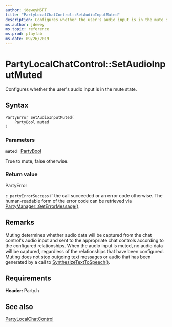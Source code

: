 ```yaml
---
author: jdeweyMSFT
title: "PartyLocalChatControl::SetAudioInputMuted"
description: Configures whether the user's audio input is in the mute state.
ms.author: jdewey
ms.topic: reference
ms.prod: playfab
ms.date: 09/26/2019
---
```


# PartyLocalChatControl::SetAudioInputMuted  

Configures whether the user's audio input is in the mute state.  

## Syntax  
  
```cpp
PartyError SetAudioInputMuted(  
    PartyBool muted  
)  
```  
  
### Parameters  
  
**`muted`** &nbsp; [PartyBool](../../../typedefs.md)  
  
True to mute, false otherwise.  
  
  
### Return value  
PartyError
  
```c_partyErrorSuccess``` if the call succeeded or an error code otherwise. The human-readable form of the error code can be retrieved via [PartyManager::GetErrorMessage()](../../PartyManager/methods/partymanager_geterrormessage.md).
  
## Remarks  
  
Muting determines whether audio data will be captured from the chat control's audio input and sent to the appropriate chat controls according to the configured relationships. When the audio input is muted, no audio data will be captured, regardless of the relationships that have been configured. Muting does not stop outgoing text messages or audio that has been generated by a call to [SynthesizeTextToSpeech()](partylocalchatcontrol_synthesizetexttospeech.md).
  
## Requirements  
  
**Header:** Party.h
  
## See also  
[PartyLocalChatControl](../partylocalchatcontrol.md)  

  
  

